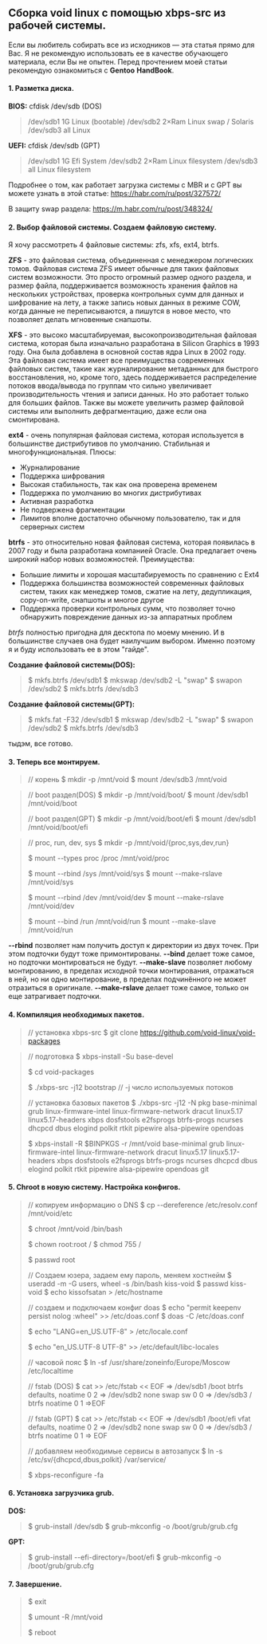 ## Сборка void linux с помощью xbps-src из рабочей системы. 
Если вы любитель собирать все из исходников — эта статья прямо для Вас. Я не рекомендую использовать ее в качестве обучающего материала, если Вы не опытен. Перед прочтением моей статьи рекомендую ознакомиться с **Gentoo** **HandBook**.


#### 1. Разметка диска.
 **BIOS:**
cfdisk /dev/sdb (DOS)
 >/dev/sdb1     1G          Linux    (bootable)
 >/dev/sdb2     2×Ram  Linux swap / Solaris
 >/dev/sdb3     all          Linux

 **UEFI:**
 cfdisk /dev/sdb (GPT)
 >/dev/sdb1     1G          Efi System
 >/dev/sdb2     2×Ram  Linux filesystem
 >/dev/sdb3     all          Linux filesystem

Подробнее о том, как работает загрузка системы с MBR и с GPT вы можете узнать в этой статье:
https://habr.com/ru/post/327572/

В защиту swap раздела:
https://m.habr.com/ru/post/348324/


#### 2. Выбор файловой системы. Создаем файловую систему.
Я хочу рассмотреть 4 файловые системы: zfs, xfs, ext4, btrfs.

**ZFS** - это файловая система, объединенная с менеджером логических томов.
Файловая система ZFS имеет обычные для таких файловых систем возможности. Это просто огромный размер одного раздела, и размер файла, поддерживается возможность хранения файлов на нескольких устройствах, проверка контрольных сумм для данных и шифрование на лету, а также запись новых данных в режиме COW, когда данные не переписываются, а пишутся в новое место, что позволяет делать мгновенные снапшоты.

**XFS** - это высоко масштабируемая, высокопроизводительная файловая система, которая была изначально разработана в Silicon Graphics в 1993 году. Она была добавлена в основной состав ядра Linux в 2002 году.
Эта файловая система имеет все преимущества современных файловых систем, такие как журналирование метаданных для быстрого восстановления, но, кроме того, здесь поддерживается распределение потоков ввода/вывода по группам что сильно увеличивает производительность чтения и записи данных. Но это работает только для больших файлов. Также вы можете увеличить размер файловой системы или выполнить дефрагментацию, даже если она смонтирована.

**ext4** - очень популярная файловая система, которая используется в большинстве дистрибутивов по умолчанию. Стабильная и многофункциональная.
Плюсы:
- Журналирование
- Поддержка шифрования
- Высокая стабильность, так как она проверена временем
- Поддержка по умолчанию во многих дистрибутивах
- Активная разработка
- Не подвержена фрагментации
- Лимитов вполне достаточно обычному пользователю, так и для серверных систем

**btrfs** - это относительно новая файловая система, которая появилась в 2007 году и была разработана компанией Oracle. Она предлагает очень широкий набор новых возможностей.
Преимущества:
- Большие лимиты и хорошая масштабируемость по сравнению с Ext4
- Поддержка большинства возможностей современных файловых систем, таких как менеджер томов, сжатие на лету, дедупликация, copy-on-write, снапшоты и многое другое
- Поддержка проверки контрольных сумм, что позволяет точно обнаружить повреждение данных из-за аппаратных проблем

*btrfs* полностью пригодна для десктопа по моему мнению. И в большинстве случаев она будет наилучшим выбором. Именно поэтому я и буду использовать ее в этом "гайде".

**Создание файловой системы(DOS):**
>$ mkfs.btrfs /dev/sdb1 
>$ mkswap /dev/sdb2 -L "swap"
>$ swapon /dev/sdb2
>$ mkfs.btrfs /dev/sdb3

**Создание файловой системы(GPT):**
>$ mkfs.fat -F32 /dev/sdb1
>$ mkswap /dev/sdb2 -L "swap"
>$ swapon /dev/sdb2
>$ mkfs.btrfs /dev/sdb3

тыдэм, все готово.


#### 3. Теперь все монтируем.
>// корень
>$ mkdir -p /mnt/void
>$ mount /dev/sdb3 /mnt/void

>// boot раздел(DOS)
>$ mkdir -p /mnt/void/boot/
>$ mount /dev/sdb1 /mnt/void/boot
>
>// boot раздел(GPT)
>$ mkdir -p /mnt/void/boot/efi
>$ mount /dev/sdb1 /mnt/void/boot/efi

>// proc, run, dev, sys
>$ mkdir -p /mnt/void/{proc,sys,dev,run}
>
>$ mount --types proc /proc /mnt/void/proc
>
>$ mount --rbind /sys /mnt/void/sys
>$ mount --make-rslave /mnt/void/sys
>
>$ mount --rbind /dev /mnt/void/dev
>$ mount --make-rslave /mnt/void/dev
>
>$ mount --bind /run /mnt/void/run
>$ mount --make-slave /mnt/void/run

**--rbind** позволяет нам получить доступ к директории из двух точек. При этом подточки будут тоже примонтированы.
**--bind** делает тоже самое, но подточки монтироваться не будут.
**--make-slave** позволяет любому монтированию, в пределах исходной точки монтирования, отражаться в ней, но ни одно монтирование, в пределах подчинённого не может отразиться в оригинале.
**--make-rslave** делает тоже самое, только он еще затрагивает подточки.

#### 4.  Компиляция необходимых пакетов.
>// установка xbps-src
>$ git clone https://github.com/void-linux/void-packages

>// подготовка
>$ xbps-install -Su base-devel
>
>$ cd void-packages
>
>$ ./xbps-src -j12 bootstrap // -j число используемых потоков
>
>// установка базовых пакетов
>$ ./xbps-src -j12 -N pkg base-minimal grub linux-firmware-intel linux-firmware-network dracut linux5.17 linux5.17-headers xbps dosfstools e2fsprogs btrfs-progs ncurses dhcpcd dbus elogind polkit rtkit pipewire alsa-pipewire opendoas
>
>$ xbps-install -R $BINPKGS -r /mnt/void base-minimal grub linux-firmware-intel linux-firmware-network dracut linux5.17 linux5.17-headers xbps dosfstools e2fsprogs btrfs-progs ncurses dhcpcd dbus elogind polkit rtkit pipewire alsa-pipewire opendoas git


#### 5. Chroot в новую систему.  Настройка конфигов.
>// копируем информацию о DNS
>$ cp --dereference /etc/resolv.conf /mnt/void/etc
>
>$ chroot /mnt/void /bin/bash
>
>$ chown root:root /
>$ chmod 755 /
>
>$ passwd root
>
>// Создаем юзера, задаем ему пароль, меняем хостнейм
>$ useradd -m -G users, wheel -s /bin/bash kiss-void
>$ passwd kiss-void
>$ echo kissofsatan > /etc/hostname
>
>// создаем и подключаем конфиг doas
>$ echo "permit keepenv persist nolog :wheel" >> /etc/doas.conf
>$ doas -C /etc/doas.conf
>
>$ echo "LANG=en_US.UTF-8" > /etc/locale.conf
>
>$ echo "en_US.UTF-8 UTF-8" >> /etc/default/libc-locales
>
>// часовой пояс
>$ ln -sf /usr/share/zoneinfo/Europe/Moscow /etc/localtime
>
>// fstab (DOS)
>$ cat >> /etc/fstab << EOF
=> /dev/sdb1 /boot btrfs defaults, noatime 0 2
=> /dev/sdb2 none swap sw 0 0
=> /dev/sdb3 / btrfs noatime 0 1
=>EOF
>
>// fstab (GPT)
>$ cat >> /etc/fstab << EOF
>=> /dev/sdb1 /boot/efi vfat defaults, noatime 0 2
>=> /dev/sdb2 none swap sw 0 0
>=> /dev/sdb3 / btrfs noatime 0 1
>=> EOF
>
>// добавляем необходимые сервисы в автозапуск 
>$ ln -s /etc/sv/{dhcpcd,dbus,polkit} /var/service/
>
>$ xbps-reconfigure -fa


#### 6. Установка загрузчика grub.
**DOS:**

>$ grub-install /dev/sdb
>$ grub-mkconfig -o /boot/grub/grub.cfg

**GPT:**
>$ grub-install --efi-directory=/boot/efi
>$ grub-mkconfig -o /boot/grub/grub.cfg


#### 7. Завершение.
>$ exit
>
>$ umount -R /mnt/void
>
>$ reboot
